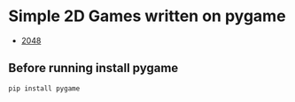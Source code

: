 Simple 2D Games written on pygame
==================================

- [2048](./2048)

## Before running install pygame

```bash
pip install pygame
```
